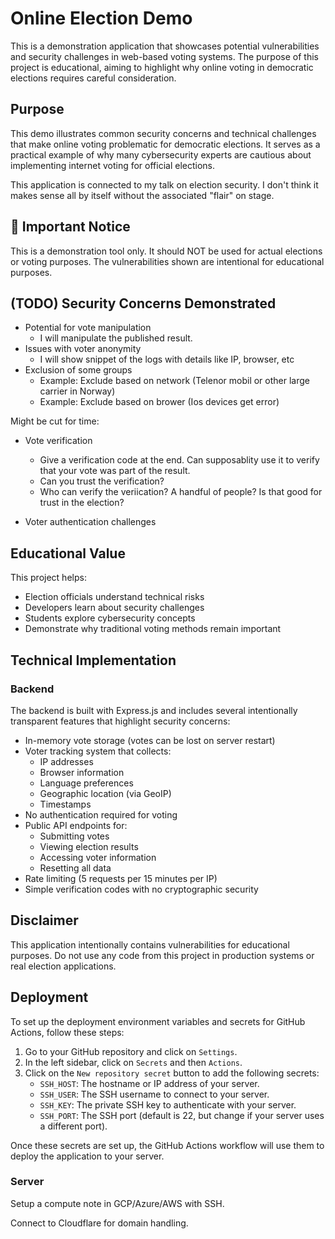 # Online Election Demo

This is a demonstration application that showcases potential vulnerabilities and security challenges in web-based voting systems. The purpose of this project is educational, aiming to highlight why online voting in democratic elections requires careful consideration.

## Purpose

This demo illustrates common security concerns and technical challenges that make online voting problematic for democratic elections. It serves as a practical example of why many cybersecurity experts are cautious about implementing internet voting for official elections.

This application is connected to my talk on election security. I don't think it makes sense all by itself without the associated "flair" on stage.

## 🚨 Important Notice

This is a demonstration tool only. It should NOT be used for actual elections or voting purposes. The vulnerabilities shown are intentional for educational purposes.

## (TODO) Security Concerns Demonstrated

- Potential for vote manipulation
    - I will manipulate the published result.
- Issues with voter anonymity
    - I will show snippet of the logs with details like IP,
      browser, etc
- Exclusion of some groups
    - Example: Exclude based on network (Telenor mobil or other large carrier in Norway)
    - Example: Exclude based on brower (Ios devices get error)

Might be cut for time:
- Vote verification
    - Give a verification code at the end. Can supposablity
    use it to verify that your vote was part of the result.
    - Can you trust the verification?
    - Who can verify the veriication? A handful of people? Is that good for trust in the election?

- Voter authentication challenges

## Educational Value

This project helps:
- Election officials understand technical risks
- Developers learn about security challenges
- Students explore cybersecurity concepts
- Demonstrate why traditional voting methods remain important

## Technical Implementation

### Backend

The backend is built with Express.js and includes several intentionally transparent features that highlight security concerns:

- In-memory vote storage (votes can be lost on server restart)
- Voter tracking system that collects:
  - IP addresses
  - Browser information
  - Language preferences
  - Geographic location (via GeoIP)
  - Timestamps
- No authentication required for voting
- Public API endpoints for:
  - Submitting votes
  - Viewing election results
  - Accessing voter information
  - Resetting all data
- Rate limiting (5 requests per 15 minutes per IP)
- Simple verification codes with no cryptographic security

## Disclaimer

This application intentionally contains vulnerabilities for educational purposes. Do not use any code from this project in production systems or real election applications.

## Deployment

To set up the deployment environment variables and secrets for GitHub Actions, follow these steps:

1. Go to your GitHub repository and click on `Settings`.
2. In the left sidebar, click on `Secrets` and then `Actions`.
3. Click on the `New repository secret` button to add the following secrets:
   - `SSH_HOST`: The hostname or IP address of your server.
   - `SSH_USER`: The SSH username to connect to your server.
   - `SSH_KEY`: The private SSH key to authenticate with your server.
   - `SSH_PORT`: The SSH port (default is 22, but change if your server uses a different port).

Once these secrets are set up, the GitHub Actions workflow will use them to deploy the application to your server.

### Server

Setup a compute note in GCP/Azure/AWS with SSH.

Connect to Cloudflare for domain handling.
